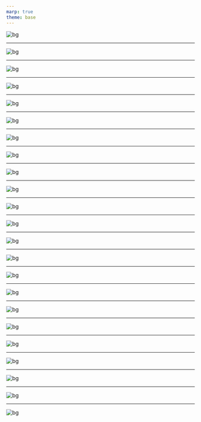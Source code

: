 ```yaml
---
marp: true
theme: base
---
```


![bg](https://s3.bmp.ovh/imgs/2022/09/22/6c5f0aa909831204.jpg)

---
![bg](https://s3.bmp.ovh/imgs/2022/09/22/e345181a9e311f03.jpg)

---
![bg](https://s3.bmp.ovh/imgs/2022/09/22/c9abc20ff5b3a390.jpg)

---
![bg](https://s3.bmp.ovh/imgs/2022/09/22/deaea0136e9653e6.jpg)

---
![bg](https://s3.bmp.ovh/imgs/2022/09/22/938a387a4455b745.jpg)

---
![bg](https://s3.bmp.ovh/imgs/2022/09/22/639f57c55be15151.jpg)

---
![bg](https://s3.bmp.ovh/imgs/2022/09/22/b05bcde3fc465a0a.jpg)

---
![bg](https://s3.bmp.ovh/imgs/2022/09/22/0592e06444cc6934.jpg)

---
![bg](https://s3.bmp.ovh/imgs/2022/09/22/0bb6784f4c4ae75a.jpg)

---
![bg](https://s3.bmp.ovh/imgs/2022/09/22/c107776b182e3a94.jpg)

---
![bg](https://s3.bmp.ovh/imgs/2022/09/22/2ab310fb65d909a0.jpg)

---
![bg](https://s3.bmp.ovh/imgs/2022/09/22/00915a4146296585.jpg)

---
![bg](https://s3.bmp.ovh/imgs/2022/09/22/83370ad9b0367d41.jpg)

---
![bg](https://s3.bmp.ovh/imgs/2022/09/22/94ae2b81f961b8d3.jpg)

---
![bg](https://s3.bmp.ovh/imgs/2022/09/22/a99049644c9e302b.jpg)

---
![bg](https://s3.bmp.ovh/imgs/2022/09/22/ce883648d4d75dee.jpg)

---
![bg](https://s3.bmp.ovh/imgs/2022/09/22/5d7dc5d3f5181808.jpg)

---
![bg](https://s3.bmp.ovh/imgs/2022/09/22/4017e4fe4b17bcc3.jpg)

---
![bg]()

---
![bg]()

---
![bg]()

---
![bg]()

---
![bg]()



